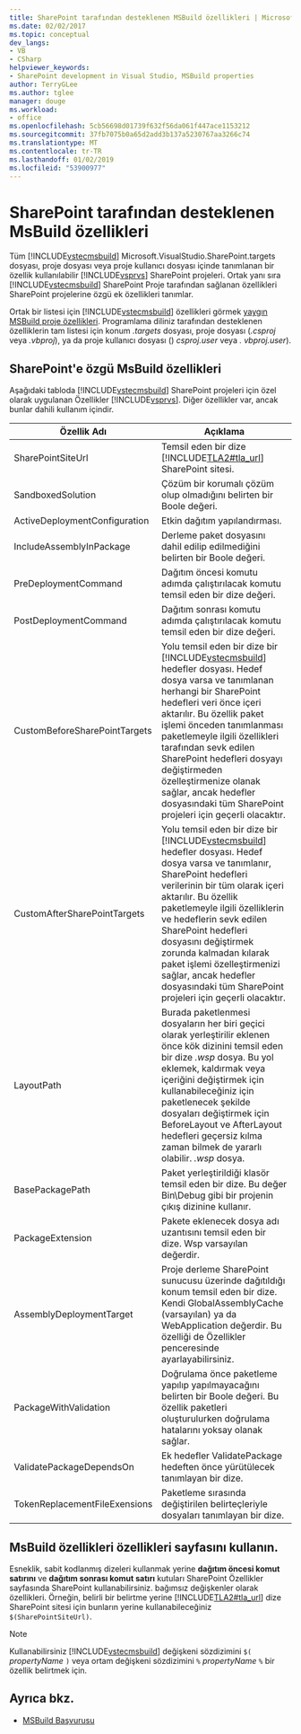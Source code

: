 ```yaml
---
title: SharePoint tarafından desteklenen MSBuild özellikleri | Microsoft Docs
ms.date: 02/02/2017
ms.topic: conceptual
dev_langs:
- VB
- CSharp
helpviewer_keywords:
- SharePoint development in Visual Studio, MSBuild properties
author: TerryGLee
ms.author: tglee
manager: douge
ms.workload:
- office
ms.openlocfilehash: 5cb56698d01739f632f56da061f447ace1153212
ms.sourcegitcommit: 37fb7075b0a65d2add3b137a5230767aa3266c74
ms.translationtype: MT
ms.contentlocale: tr-TR
ms.lasthandoff: 01/02/2019
ms.locfileid: "53900977"
---
```

# <a name="msbuild-properties-supported-by-sharepoint"></a>SharePoint tarafından desteklenen MsBuild özellikleri
  Tüm [!INCLUDE[vstecmsbuild](../sharepoint/includes/vstecmsbuild-md.md)] Microsoft.VisualStudio.SharePoint.targets dosyası, proje dosyası veya proje kullanıcı dosyası içinde tanımlanan bir özellik kullanılabilir [!INCLUDE[vsprvs](../sharepoint/includes/vsprvs-md.md)] SharePoint projeleri. Ortak yanı sıra [!INCLUDE[vstecmsbuild](../sharepoint/includes/vstecmsbuild-md.md)] SharePoint Proje tarafından sağlanan özellikleri SharePoint projelerine özgü ek özellikleri tanımlar.  
  
 Ortak bir listesi için [!INCLUDE[vstecmsbuild](../sharepoint/includes/vstecmsbuild-md.md)] özellikleri görmek [yaygın MSBuild proje özellikleri](http://go.microsoft.com/fwlink/?LinkID=168687). Programlama diliniz tarafından desteklenen özelliklerin tam listesi için konum *.targets* dosyası, proje dosyası (*.csproj* veya *.vbproj*), ya da proje kullanıcı dosyası () *csproj.user* veya *. vbproj.user*).  
  
## <a name="msbuild-properties-specific-to-sharepoint"></a>SharePoint'e özgü MsBuild özellikleri
 Aşağıdaki tabloda [!INCLUDE[vstecmsbuild](../sharepoint/includes/vstecmsbuild-md.md)] SharePoint projeleri için özel olarak uygulanan Özellikler [!INCLUDE[vsprvs](../sharepoint/includes/vsprvs-md.md)]. Diğer özellikler var, ancak bunlar dahili kullanım içindir.  
  
|Özellik Adı|Açıklama|  
|-------------------|-----------------|  
|SharePointSiteUrl|Temsil eden bir dize [!INCLUDE[TLA2#tla_url](../sharepoint/includes/tla2sharptla-url-md.md)] SharePoint sitesi.|  
|SandboxedSolution|Çözüm bir korumalı çözüm olup olmadığını belirten bir Boole değeri.|  
|ActiveDeploymentConfiguration|Etkin dağıtım yapılandırması.|  
|IncludeAssemblyInPackage|Derleme paket dosyasını dahil edilip edilmediğini belirten bir Boole değeri.|  
|PreDeploymentCommand|Dağıtım öncesi komutu adımda çalıştırılacak komutu temsil eden bir dize değeri.|  
|PostDeploymentCommand|Dağıtım sonrası komutu adımda çalıştırılacak komutu temsil eden bir dize değeri.|  
|CustomBeforeSharePointTargets|Yolu temsil eden bir dize bir [!INCLUDE[vstecmsbuild](../sharepoint/includes/vstecmsbuild-md.md)] hedefler dosyası. Hedef dosya varsa ve tanımlanan herhangi bir SharePoint hedefleri veri önce içeri aktarılır. Bu özellik paket işlemi önceden tanımlanması paketlemeyle ilgili özellikleri tarafından sevk edilen SharePoint hedefleri dosyayı değiştirmeden özelleştirmenize olanak sağlar, ancak hedefler dosyasındaki tüm SharePoint projeleri için geçerli olacaktır.|  
|CustomAfterSharePointTargets|Yolu temsil eden bir dize bir [!INCLUDE[vstecmsbuild](../sharepoint/includes/vstecmsbuild-md.md)] hedefler dosyası. Hedef dosya varsa ve tanımlanır, SharePoint hedefleri verilerinin bir tüm olarak içeri aktarılır. Bu özellik paketlemeyle ilgili özelliklerin ve hedeflerin sevk edilen SharePoint hedefleri dosyasını değiştirmek zorunda kalmadan kılarak paket işlemi özelleştirmenizi sağlar, ancak hedefler dosyasındaki tüm SharePoint projeleri için geçerli olacaktır.|  
|LayoutPath|Burada paketlenmesi dosyaların her biri geçici olarak yerleştirilir eklenen önce kök dizinini temsil eden bir dize *.wsp* dosya. Bu yol eklemek, kaldırmak veya içeriğini değiştirmek için kullanabileceğiniz için paketlenecek şekilde dosyaları değiştirmek için BeforeLayout ve AfterLayout hedefleri geçersiz kılma zaman bilmek de yararlı olabilir. *.wsp* dosya.|  
|BasePackagePath|Paket yerleştirildiği klasör temsil eden bir dize. Bu değer Bin\Debug gibi bir projenin çıkış dizinine kullanır.|  
|PackageExtension|Pakete eklenecek dosya adı uzantısını temsil eden bir dize. Wsp varsayılan değerdir.|  
|AssemblyDeploymentTarget|Proje derleme SharePoint sunucusu üzerinde dağıtıldığı konum temsil eden bir dize. Kendi GlobalAssemblyCache (varsayılan) ya da WebApplication değerdir. Bu özelliği de Özellikler penceresinde ayarlayabilirsiniz.|  
|PackageWithValidation|Doğrulama önce paketleme yapılıp yapılmayacağını belirten bir Boole değeri. Bu özellik paketleri oluşturulurken doğrulama hatalarını yoksay olanak sağlar.|  
|ValidatePackageDependsOn|Ek hedefler ValidatePackage hedeften önce yürütülecek tanımlayan bir dize.|  
|TokenReplacementFileExensions|Paketleme sırasında değiştirilen belirteçleriyle dosyaları tanımlayan bir dize.|  
  
## <a name="use-msbuild-properties-in-the-properties-page"></a>MsBuild özellikleri özellikleri sayfasını kullanın.
 Esneklik, sabit kodlanmış dizeleri kullanmak yerine **dağıtım öncesi komut satırını** ve **dağıtım sonrası komut satırı** kutuları SharePoint Özellikler sayfasında SharePoint kullanabilirsiniz. bağımsız değişkenler olarak özellikleri. Örneğin, belirli bir belirtme yerine [!INCLUDE[TLA2#tla_url](../sharepoint/includes/tla2sharptla-url-md.md)] dize SharePoint sitesi için bunların yerine kullanabileceğiniz `$(SharePointSiteUrl)`.  
  
> [!NOTE]  
>  Kullanabilirsiniz [!INCLUDE[vstecmsbuild](../sharepoint/includes/vstecmsbuild-md.md)] değişkeni sözdizimini `$(` *propertyName* `)` veya ortam değişkeni sözdizimini `%` *propertyName* `%` bir özellik belirtmek için.  
  
## <a name="see-also"></a>Ayrıca bkz.

- [MSBuild Başvurusu](../msbuild/msbuild-reference.md)  